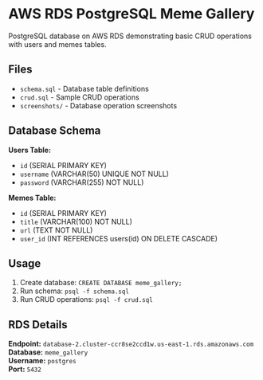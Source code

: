 # AWS RDS PostgreSQL Meme Gallery

PostgreSQL database on AWS RDS demonstrating basic CRUD operations with users and memes tables.

## Files

- `schema.sql` - Database table definitions
- `crud.sql` - Sample CRUD operations
- `screenshots/` - Database operation screenshots

## Database Schema

**Users Table:**
- `id` (SERIAL PRIMARY KEY)
- `username` (VARCHAR(50) UNIQUE NOT NULL)
- `password` (VARCHAR(255) NOT NULL)

**Memes Table:**
- `id` (SERIAL PRIMARY KEY)
- `title` (VARCHAR(100) NOT NULL)
- `url` (TEXT NOT NULL)
- `user_id` (INT REFERENCES users(id) ON DELETE CASCADE)

## Usage

1. Create database: `CREATE DATABASE meme_gallery;`
2. Run schema: `psql -f schema.sql`
3. Run CRUD operations: `psql -f crud.sql`

## RDS Details

**Endpoint:** `database-2.cluster-ccr8se2ccd1w.us-east-1.rds.amazonaws.com`  
**Database:** `meme_gallery`  
**Username:** `postgres`  
**Port:** `5432`
